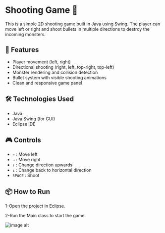 # Shooting Game 🎯

This is a simple 2D shooting game built in Java using Swing. The player can move left or right and shoot bullets in multiple directions to destroy the incoming monsters.

## 🚀 Features

- Player movement (left, right)
- Directional shooting (right, left, top-right, top-left)
- Monster rendering and collision detection
- Bullet system with visible shooting animations
- Clean and responsive game panel

## 🛠 Technologies Used

- Java
- Java Swing (for GUI)
- Eclipse IDE

## 🎮 Controls

- `←` : Move left  
- `→` : Move right  
- `↑` : Change direction upwards  
- `↓` : Change back to horizontal direction  
- `SPACE` : Shoot  


## 📦 How to Run

1-Open the project in Eclipse.

2-Run the Main class to start the game.

![image alt](https://github.com/Meriamsikini/Shooting-Game/blob/main/Capture%20d'%C3%A9cran%202025-05-14%20183636.png?raw=true)
